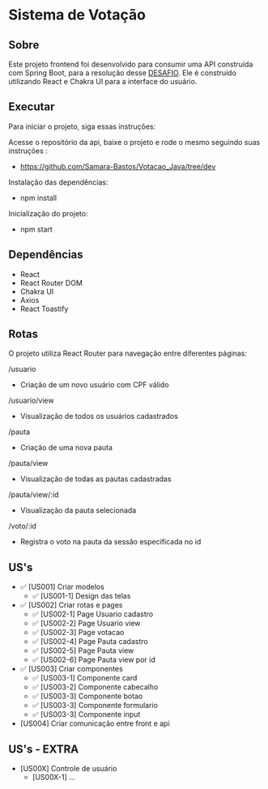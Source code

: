 # Sistema de Votação

## Sobre
Este projeto frontend foi desenvolvido para consumir uma API construída com Spring Boot, para a resolução desse [DESAFIO](https://github.com/Samara-Bastos/votacao-react-java). 
Ele é construído utilizando React e Chakra UI para a interface do usuário.


## Executar
Para iniciar o projeto, siga essas instruções:

Acesse o repositório da api, baixe o projeto e rode o mesmo seguindo suas instruções :

- https://github.com/Samara-Bastos/Votacao_Java/tree/dev

Instalação das dependências:

- npm install

Inicialização do projeto:

- npm start

##  Dependências
- React
- React Router DOM
- Chakra UI
- Axios
- React Toastify

## Rotas
O projeto utiliza React Router para navegação entre diferentes páginas:

/usuario
- Criação de um novo usuário com CPF válido 

/usuario/view
- Visualização de todos os usuários cadastrados

/pauta
- Criação de uma nova pauta

/pauta/view
- Visualização de todas as pautas cadastradas

/pauta/view/:id
- Visualização da pauta selecionada

/voto/:id 
- Registra o voto na pauta da sessão especificada no id


## US's

- ✅ [US001] Criar modelos
    - ✅ [US001-1] Design das telas
- ✅ [US002] Criar rotas e pages
    - ✅ [US002-1] Page Usuario cadastro
    - ✅ [US002-2] Page Usuario view
    - ✅ [US002-3] Page votacao
    - ✅ [US002-4] Page Pauta cadastro
    - ✅ [US002-5] Page Pauta view
    - ✅ [US002-6] Page Pauta view por id
- ✅ [US003] Criar componentes
    - ✅ [US003-1] Componente card
    - ✅ [US003-2] Componente cabecalho
    - ✅ [US003-3] Componente botao
    - ✅ [US003-3] Componente formulario
    - ✅ [US003-3] Componente input
-  [US004] Criar comunicação entre front e api


## US's - EXTRA

-  [US00X] Controle de usuário
    -  [US00X-1] ...